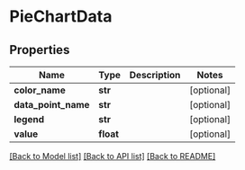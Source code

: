 # PieChartData

## Properties
Name | Type | Description | Notes
------------ | ------------- | ------------- | -------------
**color_name** | **str** |  | [optional] 
**data_point_name** | **str** |  | [optional] 
**legend** | **str** |  | [optional] 
**value** | **float** |  | [optional] 

[[Back to Model list]](../README.md#documentation-for-models) [[Back to API list]](../README.md#documentation-for-api-endpoints) [[Back to README]](../README.md)


